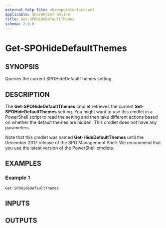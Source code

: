 ```yaml
---
external help file: sharepointonline.xml
applicable: SharePoint Online
title: Get-SPOHideDefaultThemes
schema: 2.0.0
---
```


# Get-SPOHideDefaultThemes

## SYNOPSIS

Queries the current SPOHideDefaultThemes setting.

## DESCRIPTION

The **Get-SPOHideDefaultThemes** cmdlet retrieves the current **Set-SPOHideDefaultThemes** setting. You might want to use this cmdlet in a PowerShell script to read the setting and then take different actions based on whether the default themes are hidden. This cmdlet does not have any parameters.

Note that this cmdlet was named **Get-HideDefaultThemes** until the December 2017 release of the SPO Management Shell. We recommend that you use the latest version of the PowerShell cmdlets.

## EXAMPLES

### Example 1

```
Get-SPOHideDefaultThemes
```


## INPUTS

## OUTPUTS

